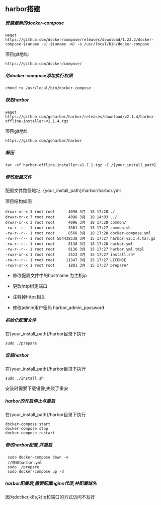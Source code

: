 ## harbor搭建

##### 安装最新的docker-compose

```
weget https://github.com/docker/compose/releases/download/1.23.2/docker-compose-$(uname -s)-$(uname -m) -o /usr/local/bin/docker-compose
```

项目git地址:

```
https://github.com/docker/compose/
```

##### 给docker-compose添加执行权限

```
chmod +x /usr/local/bin/docker-compose
```

##### 获取harbor

```
weget https://github.com/goharbor/harbor/releases/download/v2.1.4/harbor-offline-installer-v2.1.4.tgz
```

项目git地址

```
https://github.com/goharbor/harbor
```

##### 解压

```
tar -xf harbor-offline-installer-v1.7.1.tgz -C /{your_install_path}
```

##### 修改配置文件

配置文件路径地址: {your_install_path}/harbor/harbor.yml

项目结构如图

```
drwxr-xr-x 3 root root      4096 3月  18 17:28 ./
drwxr-xr-x 7 root root      4096 3月  18 14:03 ../
drwxr-xr-x 3 root root      4096 3月  18 17:28 common/
-rw-r--r-- 1 root root      3361 3月  15 17:27 common.sh
-rw-r--r-- 1 root root      8568 3月  18 17:28 docker-compose.yml
-rw-r--r-- 1 root root 564438538 3月  15 17:27 harbor.v2.1.4.tar.gz
-rw-r--r-- 1 root root      8138 3月  18 17:26 harbor.yml
-rw-r--r-- 1 root root      8136 3月  15 17:27 harbor.yml.tmpl
-rwxr-xr-x 1 root root      2523 3月  15 17:27 install.sh*
-rw-r--r-- 1 root root     11347 3月  15 17:27 LICENSE
-rwxr-xr-x 1 root root      1881 3月  15 17:27 prepare*

```

- 修改配置文件中的hostname 为主机ip

- 更改http绑定端口

- 注释掉https相关

- 修改admin用户密码 harbor_admin_password

##### 初始化配置文件

在{your_install_path}/harbor目录下执行

```
sudo ./prepare
```

##### 安装harbor

在{your_install_path}/harbor目录下执行

```
sudo ./install.sh
```

安装时需要下载镜像,失败了重安

##### harbor的开启停止与重启

在{your_install_path}/harbor目录下执行

```
docker-compose start
docker-compose stop
docker-compose restart
```

##### 修改harbor配置,并重启

```
 sudo docker-compose down -v 
 //修改harbor.yml
 sudo ./prepare
 sudo docker-compose up -d
```



##### harbor配置后,需要配置nginx代理,并配置域名

因为docker,k8s,对ip和端口的方式访问不友好